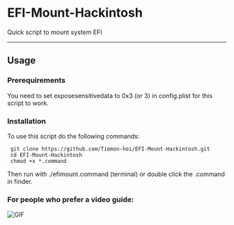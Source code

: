 # EFI-Mount-Hackintosh
Quick script to mount system EFI 

***

## Usage

### Prerequirements
You need to set exposesensitivedata to 0x3 (or 3) in config.plist for this script to work.

### Installation
To use this script do the following commands:
    
     
     git clone https://github.com/Tiemon-hoi/EFI-Mount-Hackintosh.git
     cd EFI-Mount-Hackintosh
     chmod +x *.command
Then run with ./efimount.command (terminal) or double click the .command in finder.
     
### For people who prefer a video guide:
![GIF](http://tijmenhuisman.eu/GIFS/instructions.gif)
